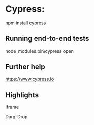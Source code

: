# Cypress:

npm install cypress

## Running end-to-end tests

node_modules\.bin\cypress open

## Further help

https://www.cypress.io

## Highlights

Iframe

Darg-Drop
